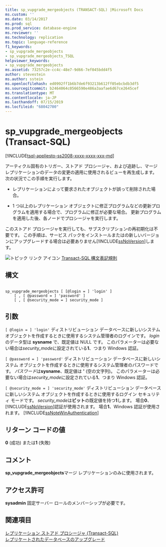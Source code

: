 ```yaml
---
title: sp_vupgrade_mergeobjects (TRANSACT-SQL) |Microsoft Docs
ms.custom: ''
ms.date: 03/14/2017
ms.prod: sql
ms.prod_service: database-engine
ms.reviewer: ''
ms.technology: replication
ms.topic: language-reference
f1_keywords:
- sp_vupgrade_mergeobjects
- sp_vupgrade_mergeobjects_TSQL
helpviewer_keywords:
- sp_vupgrade_mergeobjects
ms.assetid: 73257c2e-cc4c-48e7-9d66-7ef045bdd4f5
author: stevestein
ms.author: sstein
ms.openlocfilehash: ed0992ff1b6b7de6f93213b612ff05ebcbdb3df5
ms.sourcegitcommit: b2464064c0566590e486a3aafae6d67ce2645cef
ms.translationtype: MT
ms.contentlocale: ja-JP
ms.lasthandoff: 07/15/2019
ms.locfileid: "68042700"
---
```

# <a name="spvupgrademergeobjects-transact-sql"></a>sp_vupgrade_mergeobjects (Transact-SQL)
[!INCLUDE[tsql-appliesto-ss2008-xxxx-xxxx-xxx-md](../../includes/tsql-appliesto-ss2008-xxxx-xxxx-xxx-md.md)]

  アーティクル固有のトリガー、ストアド プロシージャ、および追跡し、マージ レプリケーションのデータの変更の適用に使用されるビューを再生成します。 次の状況でこの手順を実行します。  
  
-   レプリケーションによって要求されたオブジェクトが誤って削除された場合。  
  
-   1 つ以上のレプリケーション オブジェクトに修正プログラムなどの更新プログラムを適用する場合で、プログラムに修正が必要な場合。 更新プログラムを適用した後、各ノードでプロシージャを実行します。  
  
 このストアド プロシージャを実行しても、サブスクリプションの再初期化は不要です。 この手順は、サービス パックをインストールまたはの新しいバージョンにアップグレードする場合は必要ありません[!INCLUDE[ssNoVersion](../../includes/ssnoversion-md.md)]します。  
  
 ![トピック リンク アイコン](../../database-engine/configure-windows/media/topic-link.gif "トピック リンク アイコン") [Transact-SQL 構文表記規則](../../t-sql/language-elements/transact-sql-syntax-conventions-transact-sql.md)  
  
## <a name="syntax"></a>構文  
  
```  
  
sp_vupgrade_mergeobjects [ [@login = ] 'login' ]  
    [ , [ @password = ] 'password' ]  
    [ , [ @security_mode = ] security_mode ]  
```  
  
## <a name="arguments"></a>引数  
`[ @login = ] 'login'` ディストリビューション データベースに新しいシステム オブジェクトを作成するときに使用するシステム管理者のログインです。 *login* のデータ型は **sysname** で、既定値は NULL です。 このパラメーターは必要ない場合は*security_mode*に設定されている**1**、つまり Windows 認証。  
  
`[ @password = ] 'password'` ディストリビューション データベースに新しいシステム オブジェクトを作成するときに使用するシステム管理者のパスワードです。 *パスワード*は**sysname**、既定値は **'** (空の文字列)。 このパラメーターは必要ない場合は*security_mode*に設定されている**1**、つまり Windows 認証。  
  
`[ @security_mode = ] 'security_mode'` ディストリビューション データベースに新しいシステム オブジェクトを作成するときに使用するログイン セキュリティ モードです。 *security_mode*は**ビット**の既定値を持つ**1**します。 場合**0**、[!INCLUDE[ssNoVersion](../../includes/ssnoversion-md.md)]認証が使用されます。 場合**1**、Windows 認証が使用されます。 [!INCLUDE[ssNoteWinAuthentication](../../includes/ssnotewinauthentication-md.md)]  
  
## <a name="return-code-values"></a>リターン コードの値  
 **0** (成功) または**1** (失敗)  
  
## <a name="remarks"></a>コメント  
 **sp_vupgrade_mergeobjects**マージ レプリケーションのみに使用されます。  
  
## <a name="permissions"></a>アクセス許可  
 **sysadmin** 固定サーバー ロールのメンバーシップが必要です。  
  
## <a name="see-also"></a>関連項目  
 [レプリケーション ストアド プロシージャ &#40;Transact-SQL&#41;](../../relational-databases/system-stored-procedures/replication-stored-procedures-transact-sql.md)   
 [レプリケートされたデータベースのアップグレード](../../database-engine/install-windows/upgrade-replicated-databases.md)  
  
  
